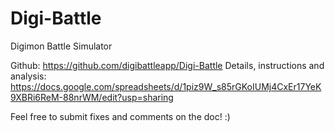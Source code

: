 # Digi-Battle
Digimon Battle Simulator

Github: https://github.com/digibattleapp/Digi-Battle
Details, instructions and analysis: https://docs.google.com/spreadsheets/d/1piz9W_s85rGKoIUMj4CxEr17YeK9XBRi6ReM-88nrWM/edit?usp=sharing

Feel free to submit fixes and comments on the doc! :)